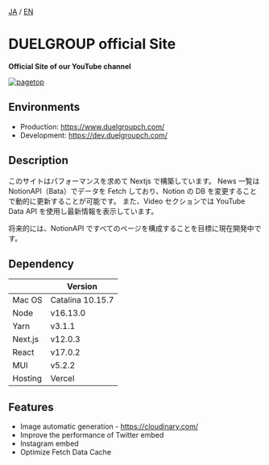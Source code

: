 [JA](./README.ja.md) / [EN](README.md)

# DUELGROUP official Site

**Official Site of our YouTube channel**

<a href="https://www.youtube.com/channel/UCE010VqCfjLp7zckSBbFyfw/" target="_blank" rel="noopener noreferrer">
  <img alt="pagetop" src="https://user-images.githubusercontent.com/67569270/140637534-93e5cf14-8553-4e7e-81a7-dcc09953db8c.png" />
</a>

## Environments

- Production: https://www.duelgroupch.com/
- Development: https://dev.duelgroupch.com/

## Description

このサイトはパフォーマンスを求めて Nextjs で構築しています。
News 一覧は NotionAPI（Bata）でデータを Fetch しており、Notion の DB を変更することで動的に更新することが可能です。
また、Video セクションでは YouTube Data API を使用し最新情報を表示しています。

将来的には、NotionAPI ですべてのページを構成することを目標に現在開発中です。

## Dependency

|         | Version          |
| ------- | ---------------- |
| Mac OS  | Catalina 10.15.7 |
| Node    | v16.13.0         |
| Yarn    | v3.1.1           |
| Next.js | v12.0.3          |
| React   | v17.0.2          |
| MUI     | v5.2.2           |
| Hosting | Vercel           |

## Features

- Image automatic generation - https://cloudinary.com/
- Improve the performance of Twitter embed
- Instagram embed
- Optimize Fetch Data Cache

